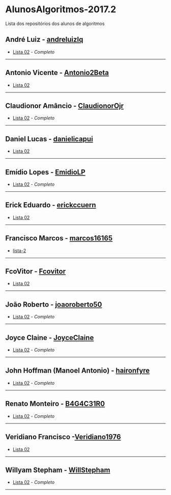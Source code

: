 # AlunosAlgoritmos-2017.2
Lista dos repositórios dos alunos de algoritmos

## André Luiz - [andreluizlq](https://github.com/andreluizlq)
* [Lista 02](https://github.com/andreluizlq/exerc-cios-pensepy) - *Completo*

--- 

## Antonio Vicente - [Antonio2Beta](https://github.com/Antonio2Beta/)
* [Lista 02](https://github.com/Antonio2Beta/PensePy01/blob/master/Lista2.py)

---

## Claudionor Amâncio - [ClaudionorOjr](https://github.com/ClaudionorOjr)
* [Lista 02](https://github.com/ClaudionorOjr/Lista2) - *Completo*

---

## Daniel Lucas - [danielicapui](https://github.com/danielicapui)
* [Lista 02](https://github.com/danielicapui/Lista-02) 

---

## Emídio Lopes - [EmidioLP](https://github.com/EmidioLP)
* [Lista 02](https://github.com/EmidioLP/Lista2) - *Completo*

---

## Erick Eduardo - [erickccuern](https://github.com/erickccuern)
* [Lista 02](https://github.com/erickccuern/Lista2)

---

## Francisco Marcos - [marcos16165](https://github.com/marcos16165)
* [lista-2](https://github.com/marcos16165/Lista-02)

---

## FcoVitor - [Fcovitor](https://github.com/Fcovitor/)
* [Lista 02](https://github.com/Fcovitor/funcoespy)

---

## João Roberto - [joaoroberto50](https://github.com/joaoroberto50)
* [Lista 02](https://github.com/joaoroberto50/Funcoes/blob/master/funcoes_correcao.py) - *Completo*

---

## Joyce Claine - [JoyceClaine](https://github.com/JoyceClaine)
* [Lista 02](https://github.com/JoyceClaine/avaliacao2) - *Completo*

---

## John Hoffman (Manoel Antonio) - [haironfyre](https://github.com/haironfyre)
* [Lista 02](https://github.com/haironfyre/Exercicio-02) - *Completo*

---

## Renato Monteiro - [B4G4C31R0](https://github.com/B4G4C31R0)
* [Lista 02](https://github.com/B4G4C31R0/lista2) - *Completo*

---

## Veridiano Francisco -[Veridiano1976](https://github.com/Veridiano1976/)
* [Lista 02](https://github.com/Veridiano1976/Lista_exercicio)
---

## Willyam Stepham - [WillStepham](https://github.com/WillStepham)
* [Lista 02](https://github.com/WillStepham/Lista02) - *Completo*

---

